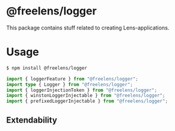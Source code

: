 # @freelens/logger

This package contains stuff related to creating Lens-applications. 

# Usage

```bash
$ npm install @freelens/logger
```

```typescript
import { loggerFeature } from "@freelens/logger";
import type { Logger } from "@freelens/logger";
import { loggerInjectionToken } from "@freelens/logger";
import { winstonLoggerInjectable } from "@freelens/logger";
import { prefixedLoggerInjectable } from "@freelens/logger";
```

## Extendability
